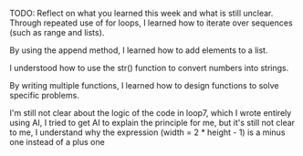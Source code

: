 TODO: Reflect on what you learned this week and what is still unclear.
Through repeated use of for loops, I learned how to iterate over sequences (such as range and lists).

By using the append method, I learned how to add elements to a list.

I understood how to use the str() function to convert numbers into strings.

By writing multiple functions, I learned how to design functions to solve specific problems.

I'm still not clear about the logic of the code in loop7, which I wrote entirely using AI, I tried to get AI to explain the principle for me, but it's still not clear to me, I understand why the expression (width = 2 \* height - 1) is a minus one instead of a plus one
